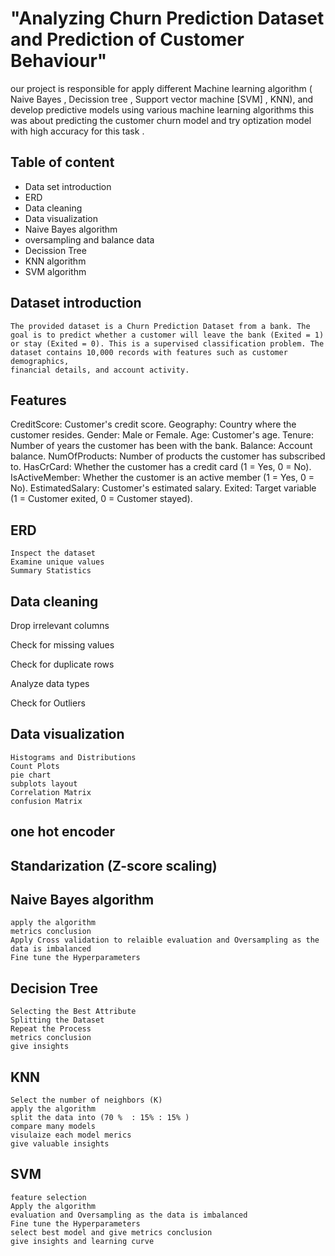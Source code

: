 # "Analyzing Churn Prediction Dataset and Prediction of Customer Behaviour"
  our project is responsible for apply different Machine learning algorithm ( Naive Bayes , Decission tree , Support vector machine [SVM] , KNN),
  and develop predictive models using various machine learning algorithms this was about predicting the customer churn model and try optization model with high accuracy for this task .

## Table of content
  - Data set introduction 
  - ERD
  - Data cleaning
  - Data visualization
  - Naive Bayes algorithm
  - oversampling and balance data
  - Decission Tree
  - KNN algorithm
  - SVM algorithm

## Dataset introduction 
    The provided dataset is a Churn Prediction Dataset from a bank. The goal is to predict whether a customer will leave the bank (Exited = 1)
    or stay (Exited = 0). This is a supervised classification problem. The dataset contains 10,000 records with features such as customer demographics,
    financial details, and account activity.

## Features
  CreditScore: Customer's credit score.
  Geography: Country where the customer resides.
  Gender: Male or Female.
  Age: Customer's age.
  Tenure: Number of years the customer has been with the bank.
  Balance: Account balance.
  NumOfProducts: Number of products the customer has subscribed to.
  HasCrCard: Whether the customer has a credit card (1 = Yes, 0 = No).
  IsActiveMember: Whether the customer is an active member (1 = Yes, 0 = No).
  EstimatedSalary: Customer's estimated salary.
  Exited: Target variable (1 = Customer exited, 0 = Customer stayed).

## ERD 
    Inspect the dataset
    Examine unique values
    Summary Statistics

## Data cleaning  
  Drop irrelevant columns
  
  Check for missing values
  
  Check for duplicate rows
  
  Analyze data types
  
  Check for Outliers

## Data visualization   
    Histograms and Distributions
    Count Plots
    pie chart
    subplots layout
    Correlation Matrix 
    confusion Matrix 

## one hot encoder 
## Standarization (Z-score scaling)

##  Naive Bayes algorithm
    apply the algorithm 
    metrics conclusion 
    Apply Cross validation to relaible evaluation and Oversampling as the data is imbalanced
    Fine tune the Hyperparameters

## Decision Tree
    Selecting the Best Attribute
    Splitting the Dataset
    Repeat the Process
    metrics conclusion
    give insights 

## KNN 
    Select the number of neighbors (K) 
    apply the algorithm 
    split the data into (70 %  : 15% : 15% )
    compare many models 
    visulaize each model merics 
    give valuable insights 
## SVM 
    feature selection 
    Apply the algorithm 
    evaluation and Oversampling as the data is imbalanced
    Fine tune the Hyperparameters
    select best model and give metrics conclusion 
    give insights and learning curve 
    
